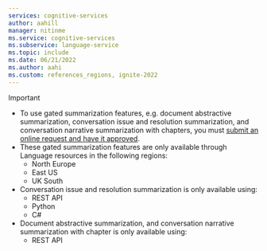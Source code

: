 ```yaml
---
services: cognitive-services
author: aahill
manager: nitinme
ms.service: cognitive-services
ms.subservice: language-service
ms.topic: include
ms.date: 06/21/2022
ms.author: aahi
ms.custom: references_regions, ignite-2022
---
```


> [!IMPORTANT]
> * To use gated summarization features, e.g. document abstractive summarization, conversation issue and resolution summarization, and conversation narrative summarization with chapters, you must [submit an online request and have it approved](https://aka.ms/applyforgatedsummarizationfeatures).
> * These gated summarization features are only available through Language resources in the following regions:
>     * North Europe
>     * East US
>     * UK South
> * Conversation issue and resolution summarization is only available using:
>     * REST API
>     * Python
>     * C#
> * Document abstractive summarization, and conversation narrative summarization with chapter is only available using:
>     * REST API
